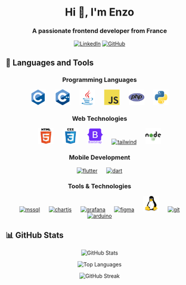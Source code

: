 <h1 align="center">Hi 👋, I'm Enzo</h1>
<h3 align="center">A passionate frontend developer from France</h3>

<div align="center">
  
[![LinkedIn](https://img.shields.io/badge/LinkedIn-0077B5?style=for-the-badge&logo=linkedin&logoColor=white)](https://www.linkedin.com/in/enzo-mensier/)
[![GitHub](https://img.shields.io/badge/GitHub-100000?style=for-the-badge&logo=github&logoColor=white)](https://github.com/enzo-mensier)

</div>

## 🚀 Languages and Tools

<div align="center">

### Programming Languages
<p align="center">
  <a href="#" style="margin: 0 10px;"><img src="https://raw.githubusercontent.com/devicons/devicon/master/icons/c/c-original.svg" alt="c" width="42" height="42"/></a>
  <a href="#" style="margin: 0 10px;"><img src="https://raw.githubusercontent.com/devicons/devicon/master/icons/cplusplus/cplusplus-original.svg" alt="cplusplus" width="42" height="42"/></a>
  <a href="#" style="margin: 0 10px;"><img src="https://raw.githubusercontent.com/devicons/devicon/master/icons/java/java-original.svg" alt="java" width="42" height="42"/></a>
  <a href="#" style="margin: 0 10px;"><img src="https://raw.githubusercontent.com/devicons/devicon/master/icons/javascript/javascript-original.svg" alt="javascript" width="42" height="42"/></a>
  <a href="#" style="margin: 0 10px;"><img src="https://raw.githubusercontent.com/devicons/devicon/master/icons/php/php-original.svg" alt="php" width="42" height="42"/></a>
  <a href="#" style="margin: 0 10px;"><img src="https://raw.githubusercontent.com/devicons/devicon/master/icons/python/python-original.svg" alt="python" width="42" height="42"/></a>
</p>

### Web Technologies
<p align="center">
  <a href="#" style="margin: 0 10px;"><img src="https://raw.githubusercontent.com/devicons/devicon/master/icons/html5/html5-original-wordmark.svg" alt="html5" width="42" height="42"/></a>
  <a href="#" style="margin: 0 10px;"><img src="https://raw.githubusercontent.com/devicons/devicon/master/icons/css3/css3-original-wordmark.svg" alt="css3" width="42" height="42"/></a>
  <a href="#" style="margin: 0 10px;"><img src="https://raw.githubusercontent.com/devicons/devicon/master/icons/bootstrap/bootstrap-plain-wordmark.svg" alt="bootstrap" width="42" height="42"/></a>
  <a href="#" style="margin: 0 10px;"><img src="https://www.vectorlogo.zone/logos/tailwindcss/tailwindcss-icon.svg" alt="tailwind" width="42" height="42"/></a>
  <a href="#" style="margin: 0 10px;"><img src="https://raw.githubusercontent.com/devicons/devicon/master/icons/nodejs/nodejs-original-wordmark.svg" alt="nodejs" width="42" height="42"/></a>
</p>

### Mobile Development
<p align="center">
  <a href="#" style="margin: 0 10px;"><img src="https://www.vectorlogo.zone/logos/flutterio/flutterio-icon.svg" alt="flutter" width="42" height="42"/></a>
  <a href="#" style="margin: 0 10px;"><img src="https://www.vectorlogo.zone/logos/dartlang/dartlang-icon.svg" alt="dart" width="42" height="42"/></a>
</p>

### Tools & Technologies
<p align="center">
  <a href="#" style="margin: 0 10px;"><img src="https://www.svgrepo.com/show/303229/microsoft-sql-server-logo.svg" alt="mssql" width="42" height="42"/></a>
  <a href="#" style="margin: 0 10px;"><img src="https://www.chartjs.org/media/logo-title.svg" alt="chartjs" width="42" height="42"/></a>
  <a href="#" style="margin: 0 10px;"><img src="https://www.vectorlogo.zone/logos/grafana/grafana-icon.svg" alt="grafana" width="42" height="42"/></a>
  <a href="#" style="margin: 0 10px;"><img src="https://www.vectorlogo.zone/logos/figma/figma-icon.svg" alt="figma" width="42" height="42"/></a>
  <a href="#" style="margin: 0 10px;"><img src="https://raw.githubusercontent.com/devicons/devicon/master/icons/linux/linux-original.svg" alt="linux" width="42" height="42"/></a>
  <a href="#" style="margin: 0 10px;"><img src="https://www.vectorlogo.zone/logos/git-scm/git-scm-icon.svg" alt="git" width="42" height="42"/></a>
  <a href="#" style="margin: 0 10px;"><img src="https://cdn.worldvectorlogo.com/logos/arduino-1.svg" alt="arduino" width="42" height="42"/></a>
</p>

</div>

## 📊 GitHub Stats

<div align="center">
  
![GitHub Stats](https://github-readme-stats.vercel.app/api?username=enzo-mensier&show_icons=true&border_color=000000&bg_color=ffffff&title_color=ff3377&text_color=434d58&icon_color=3498db&border_radius=10&line_height=30&custom_title=🚀%20Mes%20Stats%20GitHub&ring_color=ff3377)

![Top Languages](https://github-readme-stats.vercel.app/api/top-langs?username=enzo-mensier&show_icons=true&locale=fr&layout=compact&border_color=000000&bg_color=ffffff&title_color=ff3377&text_color=434d58&border_radius=10&custom_title=💻%20Mes%20Langages%20les%20Plus%20Utilisés)

![GitHub Streak](https://github-readme-streak-stats.herokuapp.com/?user=enzo-mensier&theme=default&border=000000&background=ffffff&ring=ff3377&fire=ff3377&currStreakLabel=ff3377)

</div>
